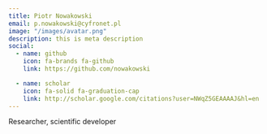```yaml
---
title: Piotr Nowakowski
email: p.nowakowski@cyfronet.pl
image: "/images/avatar.png"
description: this is meta description
social:
  - name: github
    icon: fa-brands fa-github
    link: https://github.com/nowakowski

  - name: scholar
    icon: fa-solid fa-graduation-cap
    link: http://scholar.google.com/citations?user=NWqZ5GEAAAAJ&hl=en
---
```

Researcher, scientific developer
